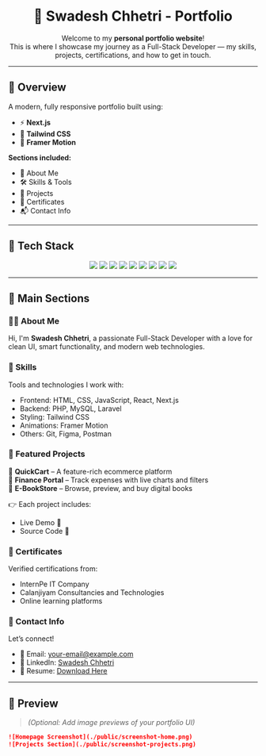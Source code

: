 <h1 align="center">💼 Swadesh Chhetri - Portfolio</h1>

<p align="center">
  Welcome to my <strong>personal portfolio website</strong>!<br />
  This is where I showcase my journey as a Full-Stack Developer — my skills, projects, certifications, and how to get in touch.
</p>

---

## 🌟 Overview

A modern, fully responsive portfolio built using:

- ⚡ **Next.js**
- 🎨 **Tailwind CSS**
- 🎥 **Framer Motion**

**Sections included:**

- 👤 About Me  
- 🛠️ Skills & Tools  
- 💼 Projects  
- 🧾 Certificates  
- 📬 Contact Info  

---

## 🚀 Tech Stack

<p align="center">
  <img src="https://img.shields.io/badge/-Next.js-000?style=for-the-badge&logo=next.js" />
  <img src="https://img.shields.io/badge/-React-61DAFB?style=for-the-badge&logo=react&logoColor=black" />
  <img src="https://img.shields.io/badge/-JavaScript-F7DF1E?style=for-the-badge&logo=javascript&logoColor=black" />
  <img src="https://img.shields.io/badge/-TypeScript-3178C6?style=for-the-badge&logo=typescript" />
  <img src="https://img.shields.io/badge/-Tailwind%20CSS-06B6D4?style=for-the-badge&logo=tailwind-css&logoColor=white" />
  <img src="https://img.shields.io/badge/-Framer%20Motion-0055FF?style=for-the-badge&logo=framer" />
  <img src="https://img.shields.io/badge/-Lucide%20React-000000?style=for-the-badge" />
  <img src="https://img.shields.io/badge/-Laravel-FF2D20?style=for-the-badge&logo=laravel&logoColor=white" />
  <img src="https://img.shields.io/badge/-MySQL-00758F?style=for-the-badge&logo=mysql&logoColor=white" />
</p>

---

## 📁 Main Sections

### 🧑‍💻 About Me
Hi, I'm **Swadesh Chhetri**, a passionate Full-Stack Developer with a love for clean UI, smart functionality, and modern web technologies.

### 🧰 Skills
Tools and technologies I work with:

- Frontend: HTML, CSS, JavaScript, React, Next.js
- Backend: PHP, MySQL, Laravel
- Styling: Tailwind CSS
- Animations: Framer Motion
- Others: Git, Figma, Postman

### 💼 Featured Projects

🔹 **QuickCart** – A feature-rich ecommerce platform  
🔹 **Finance Portal** – Track expenses with live charts and filters  
🔹 **E-BookStore** – Browse, preview, and buy digital books

👉 Each project includes:
- Live Demo 🔗
- Source Code 📂

### 📜 Certificates

Verified certifications from:
- InternPe IT Company
- Calanjiyam Consultancies and Technologies
- Online learning platforms

### 📇 Contact Info

Let’s connect!

- 📧 Email: [your-email@example.com](mailto:your-email@example.com)  
- 💼 LinkedIn: [Swadesh Chhetri](https://www.linkedin.com/in/swadeshchhetri)  
- 📄 Resume: [Download Here](https://your-resume-link.com)

---

## 📸 Preview

> *(Optional: Add image previews of your portfolio UI)*

```markdown
![Homepage Screenshot](./public/screenshot-home.png)
![Projects Section](./public/screenshot-projects.png)

